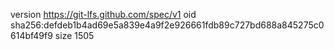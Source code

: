 version https://git-lfs.github.com/spec/v1
oid sha256:defdeb1b4ad69e5a839e4a9f2e926661fdb89c727bd688a845275c0614bf49f9
size 1505
